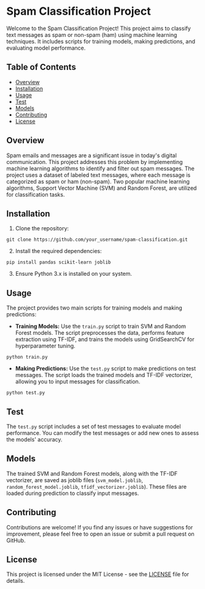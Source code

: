 <!DOCTYPE html>
<html lang="en">
<head>
<meta charset="UTF-8">
<meta name="viewport" content="width=device-width, initial-scale=1.0">
</head>
<body>

<h1>Spam Classification Project</h1>

<p>Welcome to the Spam Classification Project! This project aims to classify text messages as spam or non-spam (ham) using machine learning techniques. It includes scripts for training models, making predictions, and evaluating model performance.</p>

<h2>Table of Contents</h2>

<ul>
<li><a href="#overview">Overview</a></li>
<li><a href="#installation">Installation</a></li>
<li><a href="#usage">Usage</a></li>
<li><a href="#test">Test</a></li>
<li><a href="#models">Models</a></li>
<li><a href="#contributing">Contributing</a></li>
<li><a href="#license">License</a></li>
</ul>

<h2 id="overview">Overview</h2>

<p>Spam emails and messages are a significant issue in today's digital communication. This project addresses this problem by implementing machine learning algorithms to identify and filter out spam messages. The project uses a dataset of labeled text messages, where each message is categorized as spam or ham (non-spam). Two popular machine learning algorithms, Support Vector Machine (SVM) and Random Forest, are utilized for classification tasks.</p>

<h2 id="installation">Installation</h2>

<ol>
<li>Clone the repository:</li>
</ol>

<pre><code>git clone https://github.com/your_username/spam-classification.git
</code></pre>

<ol start="2">
<li>Install the required dependencies:</li>
</ol>

<pre><code>pip install pandas scikit-learn joblib
</code></pre>

<ol start="3">
<li>Ensure Python 3.x is installed on your system.</li>
</ol>

<h2 id="usage">Usage</h2>

<p>The project provides two main scripts for training models and making predictions:</p>

<ul>
<li><strong>Training Models:</strong> Use the <code>train.py</code> script to train SVM and Random Forest models. The script preprocesses the data, performs feature extraction using TF-IDF, and trains the models using GridSearchCV for hyperparameter tuning.</li>
</ul>

<pre><code>python train.py
</code></pre>

<ul>
<li><strong>Making Predictions:</strong> Use the <code>test.py</code> script to make predictions on test messages. The script loads the trained models and TF-IDF vectorizer, allowing you to input messages for classification.</li>
</ul>

<pre><code>python test.py
</code></pre>

<h2 id="test">Test</h2>

<p>The <code>test.py</code> script includes a set of test messages to evaluate model performance. You can modify the test messages or add new ones to assess the models' accuracy.</p>

<h2 id="models">Models</h2>

<p>The trained SVM and Random Forest models, along with the TF-IDF vectorizer, are saved as joblib files (<code>svm_model.joblib</code>, <code>random_forest_model.joblib</code>, <code>tfidf_vectorizer.joblib</code>). These files are loaded during prediction to classify input messages.</p>

<h2 id="contributing">Contributing</h2>

<p>Contributions are welcome! If you find any issues or have suggestions for improvement, please feel free to open an issue or submit a pull request on GitHub.</p>

<h2 id="license">License</h2>

<p>This project is licensed under the MIT License - see the <a href="LICENSE">LICENSE</a> file for details.</p>

</body>
</html>

